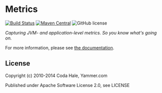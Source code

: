 Metrics
=======

[![Build Status](https://img.shields.io/travis/dropwizard/metrics.svg?style=flat-square)](https://travis-ci.org/dropwizard/metrics)
[![Maven Central](https://img.shields.io/maven-central/v/io.dropwizard.metrics/metrics-core.svg?style=flat-square)](https://maven-badges.herokuapp.com/maven-central/io.dropwizard.metrics/metrics-core/)
![GitHub license](https://img.shields.io/github/license/dropwizard/metrics.svg?style=flat-square)

*Capturing JVM- and application-level metrics. So you know what's going on.*

For more information, please see [the documentation](http://dropwizard.github.io/metrics/).


License
-------

Copyright (c) 2010-2014 Coda Hale, Yammer.com

Published under Apache Software License 2.0, see LICENSE
